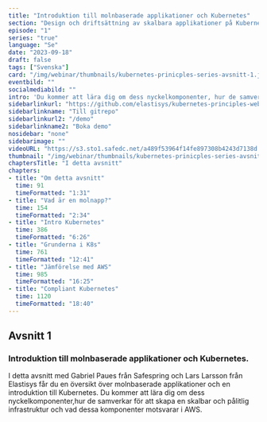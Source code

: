 ```yaml
---
title: "Introduktion till molnbaserade applikationer och Kubernetes"
section: "Design och driftsättning av skalbara applikationer på Kubernetes"
episode: "1"
series: "true"
language: "Se"
date: "2023-09-18"
draft: false
tags: ["Svenska"]
card: "/img/webinar/thumbnails/kubernetes-prinicples-series-avsnitt-1.jpeg"
eventbild: ""
socialmediabild: ""
intro: 'Du kommer att lära dig om dess nyckelkomponenter, hur de samverkar för att skapa en skalbar och pålitlig infrastruktur och vad dessa komponenter motsvarar i AWS.'
sidebarlinkurl: "https://github.com/elastisys/kubernetes-principles-webinar-series"
sidebarlinkname: "Till gitrepo"
sidebarlinkurl2: "/demo"
sidebarlinkname2: "Boka demo"
nosidebar: "none"
sidebarimage: ""
videoURL: "https://s3.sto1.safedc.net/a489f53964f14fe897308b4243d7138d:processedvideos/safespring-elastisys_webcast_episode_1/master.m3u8"
thumbnail: "/img/webinar/thumbnails/kubernetes-prinicples-series-avsnitt-1.jpeg"
chaptersTitle: "I detta avsnitt"
chapters:
- title: "Om detta avsnitt"
  time: 91
  timeFormatted: "1:31"
- title: "Vad är en molnapp?"
  time: 154
  timeFormatted: "2:34"
- title: "Intro Kubernetes"
  time: 386
  timeFormatted: "6:26"
- title: "Grunderna i K8s"
  time: 761
  timeFormatted: "12:41"
- title: "Jämförelse med AWS"
  time: 985
  timeFormatted: "16:25"
- title: "Compliant Kubernetes"
  time: 1120
  timeFormatted: "18:40"
---
```


## Avsnitt 1
### Introduktion till molnbaserade applikationer och Kubernetes.

I detta avsnitt med Gabriel Paues från Safespring och Lars Larsson från Elastisys får du en översikt över molnbaserade applikationer och en introduktion till Kubernetes. Du kommer att lära dig om dess nyckelkomponenter,hur de samverkar för att skapa en skalbar och pålitlig infrastruktur och vad dessa komponenter motsvarar i AWS.